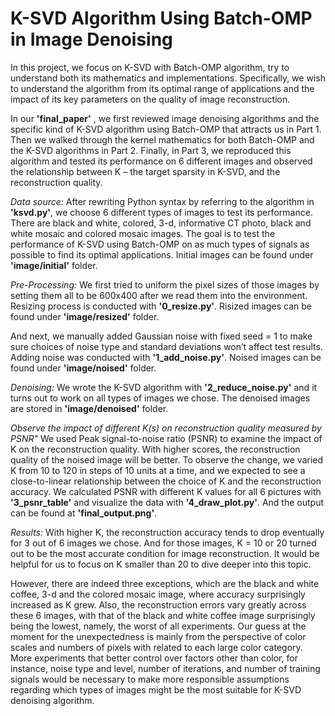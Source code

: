# K-SVD Algorithm Using Batch-OMP in Image Denoising

In this project, we focus on K-SVD with Batch-OMP algorithm, try to understand both its mathematics and implementations. Specifically, we wish to understand the algorithm from its optimal range of applications and the impact of its key parameters on the quality of image reconstruction. 

In our **'final_paper'** , we first reviewed image denoising algorithms and the specific kind of K-SVD algorithm using Batch-OMP that attracts us in Part 1. Then we walked through the kernel mathematics for both Batch-OMP and the K-SVD algorithms in Part 2. Finally, in Part 3, we reproduced this algorithm and tested its performance on 6 different images and observed the relationship between K – the target sparsity in K-SVD, and the reconstruction quality.

_Data source:_ 
After rewriting Python syntax by referring to the algorithm in **'ksvd.py'**, we choose 6 different types of images to test its performance. There are black and white, colored, 3-d, informative CT photo, black and white mosaic and colored mosaic images. The goal is to test the performance of K-SVD using Batch-OMP on as much types of signals as possible to find its optimal applications.
Initial images can be found under **'image/initial'** folder. 

_Pre-Processing:_
We first tried to uniform the pixel sizes of those images by setting them all to be 600x400 after we read them into the environment. Resizing process is conducted with **'0_resize.py'**. Risized images can be found under **'image/resized'** folder. 

And next, we manually added Gaussian noise with fixed seed = 1 to make sure choices of noise type and standard deviations won’t affect test results. Adding noise was conducted with **'1_add_noise.py'**. Noised images can be found under **'image/noised'** folder. 

_Denoising:_
We wrote the K-SVD algorithm with **'2_reduce_noise.py'** and it turns out to work on all types of images we chose. The denoised images are stored in **'image/denoised'** folder. 

_Observe the impact of different K(s) on reconstruction quality measured by PSNR"_
We used Peak signal-to-noise ratio (PSNR) to examine the impact of K on the reconstruction quality. With higher scores, the reconstruction quality of the noised image will be better. To observe the change, we varied K from 10 to 120 in steps of 10 units at a time, and we expected to see a close-to-linear relationship between the choice of K and the reconstruction accuracy. We calculated PSNR with different K values for all 6 pictures with **'3_psnr_table'** and visualize the data with **'4_draw_plot.py'**. And the output can be found at **'final_output.png'**. 

_Results:_ 
With higher K, the reconstruction accuracy tends to drop eventually for 3 out of 6 images we chose. And for those images, K = 10 or 20 turned out to be the most accurate condition for image reconstruction. It would be helpful for us to focus on K smaller than 20 to dive deeper into this topic. 

However, there are indeed three exceptions, which are the black and white coffee, 3-d and the colored mosaic image, where accuracy surprisingly increased as K grew. Also, the reconstruction errors vary greatly across these 6 images, with that of the black and white coffee image surprisingly being the lowest, namely, the worst of all experiments. Our guess at the moment for the unexpectedness is mainly from the perspective of color scales and numbers of pixels with related to each large color category. More experiments that better control over factors other than color, for instance, noise type and level, number of iterations, and number of training signals would be necessary to make more responsible assumptions regarding which types of images might be the most suitable for K-SVD denoising algorithm.

